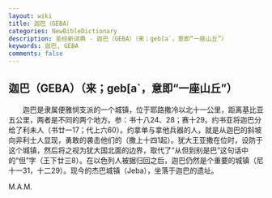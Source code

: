 ```yaml
---
layout: wiki
title: 迦巴（GEBA）
categories: NewBibleDictionary
description: 圣经新词典 - 迦巴（GEBA）（来；geb[a`，意即“一座山丘”）
keywords: 迦巴, GEBA
comments: false
---
```


## 迦巴（GEBA）（来；geb[a`，意即“一座山丘”）

　　迦巴是隶属便雅悯支派的一个城镇，位于耶路撒冷以北十一公里，距离基比亚五公里，两者是不同的两个地方。参：书十八24、28；赛十29。约书亚将迦巴分给了利未人（书廿一17；代上六60）。约拿单与拿他兵器的人，就是从迦巴的斜坡向非利士人显现，勇敢的袭击他们的（撒上十四1起）。犹大王亚撒在位时，设防于这个城镇，然后将之视为犹大国北面的边界，取代了“从但到别是巴”这句话中的“但”字（王下廿三8）。在以色列人被据归回之后，迦巴仍然是个重要的城镇（尼十一31，十二29）。现今的杰巴城镇（Jeba），坐落于迦巴的遗址。

M.A.M.








